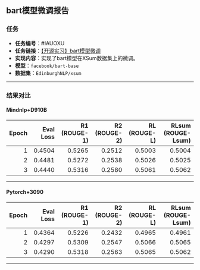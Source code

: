 ## bart模型微调报告

### 任务
- **任务编号**：#IAUOXU
- **任务链接**：[【开源实习】bart模型微调](https://gitee.com/mindspore/community/issues/IAUOXU)  
- **实现内容**：实现了bart模型在XSum数据集上的微调。  
- **模型**：`facebook/bart-base`  
- **数据集**：`EdinburghNLP/xsum`

---

### 结果对比

#### **Mindnlp+D910B**

| Epoch | Eval Loss | R1 (ROUGE-1) | R2 (ROUGE-2) | RL (ROUGE-L) | RLsum (ROUGE-Lsum) |
|------:|----------:|-------------:|-------------:|-------------:|-------------------:|
| 1     | 0.4504    | 0.5265       | 0.2512       | 0.5003       | 0.5004            |
| 2     | 0.4481    | 0.5272       | 0.2538       | 0.5026       | 0.5025            |
| 3     | 0.4440    | 0.5316       | 0.2580       | 0.5061       | 0.5062            |

---

#### **Pytorch+3090**

| Epoch | Eval Loss | R1 (ROUGE-1) | R2 (ROUGE-2) | RL (ROUGE-L) | RLsum (ROUGE-Lsum) |
|------:|----------:|-------------:|-------------:|-------------:|-------------------:|
| 1     | 0.4364    | 0.5226       | 0.2432       | 0.4965       | 0.4961            |
| 2     | 0.4297    | 0.5309       | 0.2547       | 0.5066       | 0.5065            |
| 3     | 0.4290    | 0.5318       | 0.2563       | 0.5065       | 0.5062            |

---
